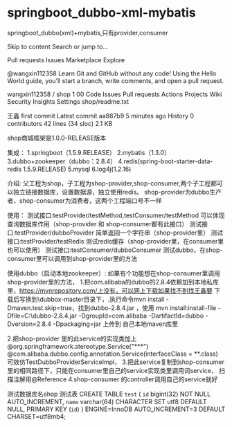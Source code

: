 # springboot_dubbo-xml-mybatis
springboot_dubbo(xml)+mybatis,只有provider,consumer

Skip to content
Search or jump to…

Pull requests
Issues
Marketplace
Explore
 
@wangxin112358 
Learn Git and GitHub without any code!
Using the Hello World guide, you’ll start a branch, write comments, and open a pull request.


wangxin112358
/
shop
1
00
Code
Issues
Pull requests
Actions
Projects
Wiki
Security
Insights
Settings
shop/readme.txt

王鑫 first commit
Latest commit aa887b9 5 minutes ago
 History
 0 contributors
42 lines (34 sloc)  2.1 KB
  
shop商城框架是1.0.0-RELEASE版本

集成：
1.springboot（1.5.9.RELEASE）
2.mybatis（1.3.0）
3.dubbo+zookeeper（dubbo：2.8.4）
4.redis(spring-boot-starter-data-redis 1.5.9.RELEASE)
5.mysql
6.log4j(1.2.16)

介绍:
父工程为shop，子工程为shop-provider,shop-consumer,两个子工程都可以独立链接数据库，设置数据源，独立使用redis。
shop-provider为dubbo生产者，shop-consumer为消费者，这两个工程端口号不一样

使用：
测试接口:testProvider/testMethod,testConsumer/testMethod 可以体现查询数据库作用（shop-provider 和 shop-consumer都有此接口）
测试接口:testProvider/dubboProvider 简单返回一个字符串（shop-provider里）
测试接口:testProvider/testRedis 测试redis缓存（shop-provider里，在consumer里也可以使用）
测试接口:testConsumer/dubboConsumer 测试dubbo，在shop-consumer里可以调用到shop-provider里的方法

使用dubbo（启动本地zookeeper）:
如果有个功能想在shop-consumer里调用shop-provider里的方法，
1.把com.alibaba的dubbo的2.8.4依赖加到本地私库里，https://mvnrepository.com/上没有，可以网上下载如果找不到找王鑫要
下载后写换到\dubbox-master目录下，.执行命令mvn install -Dmaven.test.skip=true，找到dubbo-2.8.4.jar ，使用 mvn install:install-file -Dfile=C:\dubbo-2.8.4.jar -DgroupId=com.alibaba -DartifactId=dubbo -Dversion=2.8.4 -Dpackaging=jar 上传到 自己本地maven库里

2.把shop-provider 里的此service的实现类加上
@org.springframework.stereotype.Service("***")
@com.alibaba.dubbo.config.annotation.Service(interfaceClass = **.class)
可效仿TestDubboProviderServiceImpl，
3.把此service复制到shop-consumer里的相同路径下，只能在consumer里自己的service实现类里调用词service，
扫描注解用@Reference
4.shop-consumer 的controller调用自己的service就好


测试数据库名shop
测试表
CREATE TABLE `test` (
  `id` bigint(32) NOT NULL AUTO_INCREMENT,
  `name` varchar(64) CHARACTER SET utf8 DEFAULT NULL,
  PRIMARY KEY (`id`)
) ENGINE=InnoDB AUTO_INCREMENT=3 DEFAULT CHARSET=utf8mb4;




